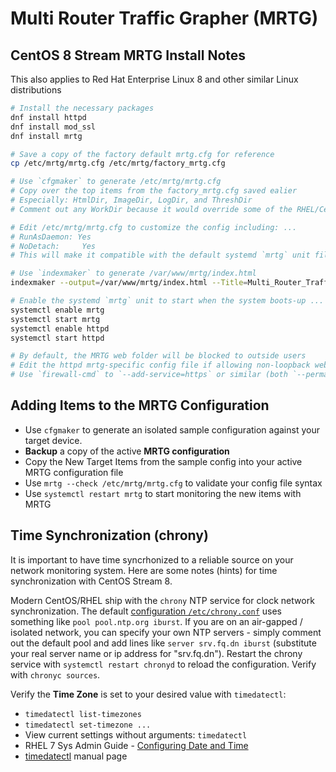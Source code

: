 # Multi Router Traffic Grapher (MRTG)

## CentOS 8 Stream MRTG Install Notes

This also applies to Red Hat Enterprise Linux 8 and other similar Linux distributions

```bash
# Install the necessary packages
dnf install httpd
dnf install mod_ssl
dnf install mrtg

# Save a copy of the factory default mrtg.cfg for reference
cp /etc/mrtg/mrtg.cfg /etc/mrtg/factory_mrtg.cfg

# Use `cfgmaker` to generate /etc/mrtg/mrtg.cfg
# Copy over the top items from the factory_mrtg.cfg saved ealier
# Especially: HtmlDir, ImageDir, LogDir, and ThreshDir
# Comment out any WorkDir because it would override some of the RHEL/CentOS MRTG paths

# Edit /etc/mrtg/mrtg.cfg to customize the config including: ...
# RunAsDaemon: Yes
# NoDetach:     Yes
# This will make it compatible with the default systemd `mrtg` unit file

# Use `indexmaker` to generate /var/www/mrtg/index.html
indexmaker --output=/var/www/mrtg/index.html --Title=Multi_Router_Traffic_Grapher /etc/mrtg/mrtg.cfg

# Enable the systemd `mrtg` unit to start when the system boots-up ... and start it now
systemctl enable mrtg
systemctl start mrtg
systemctl enable httpd
systemctl start httpd

# By default, the MRTG web folder will be blocked to outside users
# Edit the httpd mrtg-specific config file if allowing non-loopback web access
# Use `firewall-cmd` to `--add-service=https` or similar (both `--permanent` and runtime)
```

## Adding Items to the MRTG Configuration

* Use `cfgmaker` to generate an isolated sample configuration against your target device.
* **Backup** a copy of the active **MRTG configuration**
* Copy the New Target Items from the sample config into your active MRTG configuration file
* Use `mrtg --check /etc/mrtg/mrtg.cfg` to validate your config file syntax
* Use `systemctl restart mrtg` to start monitoring the new items with MRTG

## Time Synchronization (chrony)

It is important to have time syncrhonized to a reliable source on your network monitoring system.
Here are some notes (hints) for time synchronization with CentOS Stream 8.

Modern CentOS/RHEL ship with the `chrony` NTP service for clock network synchronization.
The default [configuration `/etc/chrony.conf`][1] uses something like `pool pool.ntp.org iburst`.
If you are on an air-gapped / isolated network, you can specify your own NTP servers - 
simply comment out the default pool and add lines like `server srv.fq.dn iburst`
(substitute your real server name or ip address for "srv.fq.dn").
Restart the chrony service with `systemctl restart chronyd` to reload the configuration.
Verify with `chronyc sources`.

Verify the **Time Zone** is set to your desired value with `timedatectl`:
* `timedatectl list-timezones`
* `timedatectl set-timezone ...`
* View current settings without arguments: `timedatectl`
* RHEL 7 Sys Admin Guide - [Configuring Date and Time][2]
* [timedatectl][3] manual page

[1]: https://www.redhat.com/sysadmin/chrony-time-services-linux
[2]: https://access.redhat.com/documentation/en-us/red_hat_enterprise_linux/7/html/system_administrators_guide/chap-configuring_the_date_and_time
[3]: https://www.freedesktop.org/software/systemd/man/latest/timedatectl.html
